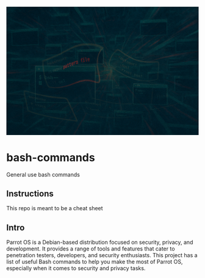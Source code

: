![Bash Commands Cover Image](https://raw.githubusercontent.com/fullstackleo777/covers/refs/heads/main/covers/bash-commands/cover_bash-commands.png)

# bash-commands
General use bash commands

## Instructions
This repo is meant to be a cheat sheet

## Intro
Parrot OS is a Debian-based distribution focused on security, privacy, and development. It provides a range of tools and features that cater to penetration testers, developers, and security enthusiasts. This project has a list of useful Bash commands to help you make the most of Parrot OS, especially when it comes to security and privacy tasks.
